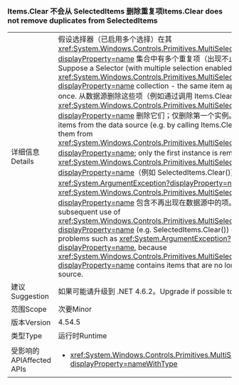 ### <a name="itemsclear-does-not-remove-duplicates-from-selecteditems"></a><span data-ttu-id="79bcf-101">Items.Clear 不会从 SelectedItems 删除重复项</span><span class="sxs-lookup"><span data-stu-id="79bcf-101">Items.Clear does not remove duplicates from SelectedItems</span></span>

|   |   |
|---|---|
|<span data-ttu-id="79bcf-102">详细信息</span><span class="sxs-lookup"><span data-stu-id="79bcf-102">Details</span></span>|<span data-ttu-id="79bcf-103">假设选择器（已启用多个选择）在其 <xref:System.Windows.Controls.Primitives.MultiSelector.SelectedItems?displayProperty=name> 集合中有多个重复项（出现不止一次的相同项）。</span><span class="sxs-lookup"><span data-stu-id="79bcf-103">Suppose a Selector (with multiple selection enabled) has duplicates in its <xref:System.Windows.Controls.Primitives.MultiSelector.SelectedItems?displayProperty=name> collection - the same item appears more than once.</span></span>  <span data-ttu-id="79bcf-104">从数据源删除这些项（例如通过调用 Items.Clear）不会从 <xref:System.Windows.Controls.Primitives.MultiSelector.SelectedItems?displayProperty=name> 删除它们；仅删除第一个实例。</span><span class="sxs-lookup"><span data-stu-id="79bcf-104">Removing those items from the data source (e.g. by calling Items.Clear) fails to remove them from <xref:System.Windows.Controls.Primitives.MultiSelector.SelectedItems?displayProperty=name>; only the first instance is removed.</span></span> <span data-ttu-id="79bcf-105">此外，随后使用 <xref:System.Windows.Controls.Primitives.MultiSelector.SelectedItems?displayProperty=name>（例如 SelectedItems.Clear()）可能会遇到 <xref:System.ArgumentException?displayProperty=name> 等问题，这是因为 <xref:System.Windows.Controls.Primitives.MultiSelector.SelectedItems?displayProperty=name> 包含不再出现在数据源中的项。</span><span class="sxs-lookup"><span data-stu-id="79bcf-105">Furthermore, subsequent use of <xref:System.Windows.Controls.Primitives.MultiSelector.SelectedItems?displayProperty=name> (e.g. SelectedItems.Clear()) can encounter problems such as <xref:System.ArgumentException?displayProperty=name>, because <xref:System.Windows.Controls.Primitives.MultiSelector.SelectedItems?displayProperty=name> contains items that are no longer in the data source.</span></span>|
|<span data-ttu-id="79bcf-106">建议</span><span class="sxs-lookup"><span data-stu-id="79bcf-106">Suggestion</span></span>|<span data-ttu-id="79bcf-107">如果可能请升级到 .NET 4.6.2。</span><span class="sxs-lookup"><span data-stu-id="79bcf-107">Upgrade if possible to .NET 4.6.2.</span></span>|
|<span data-ttu-id="79bcf-108">范围</span><span class="sxs-lookup"><span data-stu-id="79bcf-108">Scope</span></span>|<span data-ttu-id="79bcf-109">次要</span><span class="sxs-lookup"><span data-stu-id="79bcf-109">Minor</span></span>|
|<span data-ttu-id="79bcf-110">版本</span><span class="sxs-lookup"><span data-stu-id="79bcf-110">Version</span></span>|<span data-ttu-id="79bcf-111">4.5</span><span class="sxs-lookup"><span data-stu-id="79bcf-111">4.5</span></span>|
|<span data-ttu-id="79bcf-112">类型</span><span class="sxs-lookup"><span data-stu-id="79bcf-112">Type</span></span>|<span data-ttu-id="79bcf-113">运行时</span><span class="sxs-lookup"><span data-stu-id="79bcf-113">Runtime</span></span>|
|<span data-ttu-id="79bcf-114">受影响的 API</span><span class="sxs-lookup"><span data-stu-id="79bcf-114">Affected APIs</span></span>|<ul><li><xref:System.Windows.Controls.Primitives.MultiSelector.SelectedItems?displayProperty=nameWithType></li></ul>|

